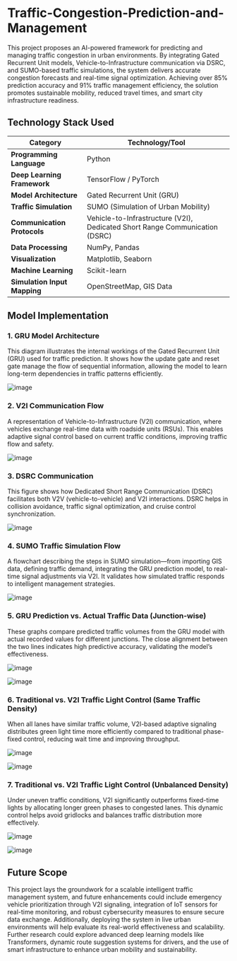 # Traffic-Congestion-Prediction-and-Management
This project proposes an AI-powered framework for predicting and managing traffic congestion in urban environments. By integrating Gated Recurrent Unit models, Vehicle-to-Infrastructure communication via DSRC, and SUMO-based traffic simulations, the system delivers accurate congestion forecasts and real-time signal optimization. Achieving over 85% prediction accuracy and 91% traffic management efficiency, the solution promotes sustainable mobility, reduced travel times, and smart city infrastructure readiness.

## Technology Stack Used

| Category                     | Technology/Tool                                                             |
| ---------------------------- | --------------------------------------------------------------------------- |
| **Programming Language**     | Python                                                                      |
| **Deep Learning Framework**  | TensorFlow / PyTorch                                                        |
| **Model Architecture**       | Gated Recurrent Unit (GRU)                                                  |
| **Traffic Simulation**       | SUMO (Simulation of Urban Mobility)                                         |
| **Communication Protocols**  | Vehicle-to-Infrastructure (V2I), Dedicated Short Range Communication (DSRC) |
| **Data Processing**          | NumPy, Pandas                                                               |
| **Visualization**            | Matplotlib, Seaborn                                                         |
| **Machine Learning**         | Scikit-learn                                                                |
| **Simulation Input Mapping** | OpenStreetMap, GIS Data                                                     |

## Model Implementation

### 1. GRU Model Architecture
This diagram illustrates the internal workings of the Gated Recurrent Unit (GRU) used for traffic prediction. It shows how the update gate and reset gate manage the flow of sequential information, allowing the model to learn long-term dependencies in traffic patterns efficiently.

![image](https://github.com/user-attachments/assets/155a4559-fad9-487e-ba7f-3590392bc0bb)


### 2. V2I Communication Flow
A representation of Vehicle-to-Infrastructure (V2I) communication, where vehicles exchange real-time data with roadside units (RSUs). This enables adaptive signal control based on current traffic conditions, improving traffic flow and safety.

![image](https://github.com/user-attachments/assets/eaec2993-d367-411b-a7b8-c14d37113fa3)


### 3. DSRC Communication
This figure shows how Dedicated Short Range Communication (DSRC) facilitates both V2V (vehicle-to-vehicle) and V2I interactions. DSRC helps in collision avoidance, traffic signal optimization, and cruise control synchronization.

![image](https://github.com/user-attachments/assets/825121a7-cdbc-4d1b-b223-469b8239273a)


### 4. SUMO Traffic Simulation Flow
A flowchart describing the steps in SUMO simulation—from importing GIS data, defining traffic demand, integrating the GRU prediction model, to real-time signal adjustments via V2I. It validates how simulated traffic responds to intelligent management strategies.

![image](https://github.com/user-attachments/assets/d46c7408-cc4c-4eef-876e-3819fb318e65)


### 5. GRU Prediction vs. Actual Traffic Data (Junction-wise)
These graphs compare predicted traffic volumes from the GRU model with actual recorded values for different junctions. The close alignment between the two lines indicates high predictive accuracy, validating the model’s effectiveness.

![image](https://github.com/user-attachments/assets/018a2e91-6174-407f-b570-1921c1a1ced5)

![image](https://github.com/user-attachments/assets/107f29bc-b1bd-4ba1-afc5-5c6b42a7205b)


### 6. Traditional vs. V2I Traffic Light Control (Same Traffic Density)
When all lanes have similar traffic volume, V2I-based adaptive signaling distributes green light time more efficiently compared to traditional phase-fixed control, reducing wait time and improving throughput.

![image](https://github.com/user-attachments/assets/5f3a9109-7369-4bb2-bd4d-aba58c9f6837)

![image](https://github.com/user-attachments/assets/b7f5b389-5162-4a76-be95-014c5d870997)


### 7. Traditional vs. V2I Traffic Light Control (Unbalanced Density)
Under uneven traffic conditions, V2I significantly outperforms fixed-time lights by allocating longer green phases to congested lanes. This dynamic control helps avoid gridlocks and balances traffic distribution more effectively.

![image](https://github.com/user-attachments/assets/a8a12498-b9d7-4ee8-9ff7-fa23487dbdc3)

![image](https://github.com/user-attachments/assets/174ce446-1170-4c5d-9261-42ddd942d973)

## Future Scope
This project lays the groundwork for a scalable intelligent traffic management system, and future enhancements could include emergency vehicle prioritization through V2I signaling, integration of IoT sensors for real-time monitoring, and robust cybersecurity measures to ensure secure data exchange. Additionally, deploying the system in live urban environments will help evaluate its real-world effectiveness and scalability. Further research could explore advanced deep learning models like Transformers, dynamic route suggestion systems for drivers, and the use of smart infrastructure to enhance urban mobility and sustainability.







